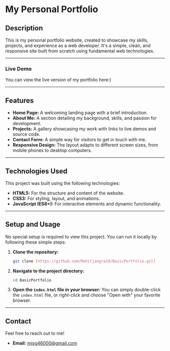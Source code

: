 # My Personal Portfolio

## Description

This is my personal portfolio website, created to showcase my skills, projects, and experience as a web developer. It's a simple, clean, and responsive site built from scratch using fundamental web technologies.

---

### Live Demo

You can view the live version of my portfolio here:)

---

## Features

* **Home Page:** A welcoming landing page with a brief introduction.
* **About Me:** A section detailing my background, skills, and passion for development.
* **Projects:** A gallery showcasing my work with links to live demos and source code.
* **Contact Form:** A simple way for visitors to get in touch with me.
* **Responsive Design:** The layout adapts to different screen sizes, from mobile phones to desktop computers.

---

## Technologies Used

This project was built using the following technologies:

* **HTML5:** For the structure and content of the website.
* **CSS3:** For styling, layout, and animations.
* **JavaScript (ES6+):** For interactive elements and dynamic functionality.

---

## Setup and Usage

No special setup is required to view this project. You can run it locally by following these simple steps:

1.  **Clone the repository:**
    ```bash
    git clone [https://github.com/Mohitjangra19/BasicPortfolio.git]
    ```

2.  **Navigate to the project directory:**
    ```bash
    cd BasicPortfolio
    ```

3.  **Open the `index.html` file in your browser:**
    You can simply double-click the `index.html` file, or right-click and choose "Open with" your favorite browser.

---

## Contact

Feel free to reach out to me!

* **Email:** [mjsg46000@gmail.com](mjsg46000@gmail.com.com)
